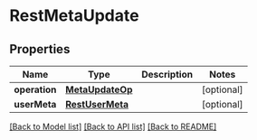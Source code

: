 # RestMetaUpdate

## Properties
Name | Type | Description | Notes
------------ | ------------- | ------------- | -------------
**operation** | [**MetaUpdateOp**](MetaUpdateOp.md) |  | [optional] 
**userMeta** | [**RestUserMeta**](RestUserMeta.md) |  | [optional] 

[[Back to Model list]](../README.md#documentation-for-models) [[Back to API list]](../README.md#documentation-for-api-endpoints) [[Back to README]](../README.md)


